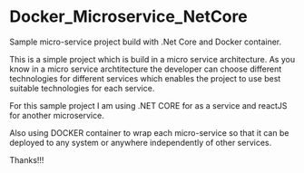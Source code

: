 # Docker_Microservice_NetCore
Sample micro-service project build with .Net Core and Docker container.

This is a simple project which is build in a micro service architecture. As you know in a micro service archtitecture the developer can choose different technologies for different services which enables the project to use best suitable technologies for each service. 

For this sample project I am using .NET CORE for as a service and reactJS for another microservice. 

Also using DOCKER container to wrap each micro-service so that it can be deployed to any system or anywhere independently of other services.

Thanks!!!
